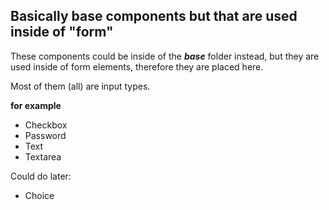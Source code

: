 ## Basically base components but that are used inside of "form"

These components could be inside of the ***base*** folder instead, but they are used inside of form elements, therefore they are placed here. 

Most of them (all) are input types.

**for example**

- Checkbox
- Password
- Text
- Textarea

Could do later:

- Choice

